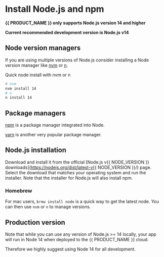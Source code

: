# Install Node.js and npm

**{{ PRODUCT_NAME }} only supports Node.js version 14 and higher**

**Current recommended development version is Node.js v14**

## Node version managers

If you are using multiple versions of Node.js consider installing a Node version manager like [nvm](https://github.com/nvm-sh/nvm) or [n](https://www.npmjs.com/package/n).

Quick node install with nvm or n

```bash
# nvm
nvm install 14
# n
n install 14
```

## Package managers

[npm](https://www.npmjs.com/) is a package manager integrated into Node.

[yarn](https://classic.yarnpkg.com/en/docs/cli/) is another very popular package manager.

## Node.js installation

Download and install it from the official [Node.js v{{ NODE_VERSION }} downloads](https://nodejs.org/dist/latest-v{{ NODE_VERSION }}/) page. Select the download that matches your operating system and run the installer. Note that the installer for Node.js will also install npm.

### Homebrew

For mac users, `brew install node` is a quick way to get the latest node. You can then use `nvm` or `n` to manage versions.

## Production version

Note that while you can use any version of Node.js >= 14 locally, your app will run in Node 14 when deployed to the {{ PRODUCT_NAME }} cloud.

Therefore we highly suggest using Node 14 for all development.
